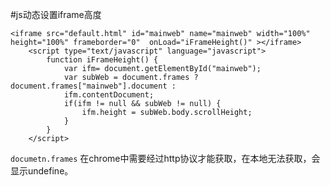 #js动态设置iframe高度
```
<iframe src="default.html" id="mainweb" name="mainweb" width="100%" height="100%" frameborder="0"  onLoad="iFrameHeight()" ></iframe>
	<script type="text/javascript" language="javascript">
		function iFrameHeight() {
			var ifm= document.getElementById("mainweb");
			var subWeb = document.frames ? document.frames["mainweb"].document :
			ifm.contentDocument;
			if(ifm != null && subWeb != null) {
				ifm.height = subWeb.body.scrollHeight;
			}
		}
	</script>
```
`documetn.frames` 在chrome中需要经过http协议才能获取，在本地无法获取，会显示undefine。
